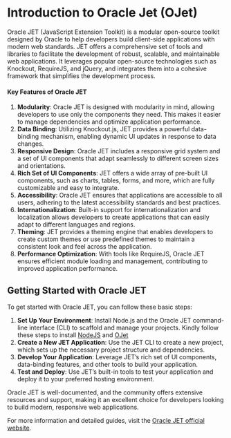 # Introduction to Oracle Jet (OJet)

Oracle JET (JavaScript Extension Toolkit) is a modular open-source toolkit designed by Oracle to help developers build client-side applications with modern web standards. JET offers a comprehensive set of tools and libraries to facilitate the development of robust, scalable, and maintainable web applications. It leverages popular open-source technologies such as Knockout, RequireJS, and jQuery, and integrates them into a cohesive framework that simplifies the development process.

#### Key Features of Oracle JET

1. **Modularity**: Oracle JET is designed with modularity in mind, allowing developers to use only the components they need. This makes it easier to manage dependencies and optimize application performance.
2. **Data Binding**: Utilizing Knockout.js, JET provides a powerful data-binding mechanism, enabling dynamic UI updates in response to data changes.
3. **Responsive Design**: Oracle JET includes a responsive grid system and a set of UI components that adapt seamlessly to different screen sizes and orientations.
4. **Rich Set of UI Components**: JET offers a wide array of pre-built UI components, such as charts, tables, forms, and more, which are fully customizable and easy to integrate.
5. **Accessibility**: Oracle JET ensures that applications are accessible to all users, adhering to the latest accessibility standards and best practices.
6. **Internationalization**: Built-in support for internationalization and localization allows developers to create applications that can easily adapt to different languages and regions.
7. **Theming**: JET provides a theming engine that enables developers to create custom themes or use predefined themes to maintain a consistent look and feel across the application.
8. **Performance Optimization**: With tools like RequireJS, Oracle JET ensures efficient module loading and management, contributing to improved application performance.

## Getting Started with Oracle JET

To get started with Oracle JET, you can follow these basic steps:

1. **Set Up Your Environment**: Install Node.js and the Oracle JET command-line interface (CLI) to scaffold and manage your projects. Kindly follow these steps to install [NodeJS](./01-node.md) and [OJet](02-ojet.md)
2. **Create a New JET Application**: Use the JET CLI to create a new project, which sets up the necessary project structure and dependencies.
3. **Develop Your Application**: Leverage JET’s rich set of UI components, data-binding features, and other tools to build your application.
4. **Test and Deploy**: Use JET’s built-in tools to test your application and deploy it to your preferred hosting environment.

Oracle JET is well-documented, and the community offers extensive resources and support, making it an excellent choice for developers looking to build modern, responsive web applications.

For more information and detailed guides, visit the [Oracle JET official website](https://www.oracle.com/webfolder/technetwork/jet/index.html).